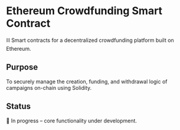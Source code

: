 # Ethereum Crowdfunding Smart Contract

⛓️ Smart contracts for a decentralized crowdfunding platform built on Ethereum.

## Purpose
To securely manage the creation, funding, and withdrawal logic of campaigns on-chain using Solidity.

## Status
🚧 In progress – core functionality under development.
